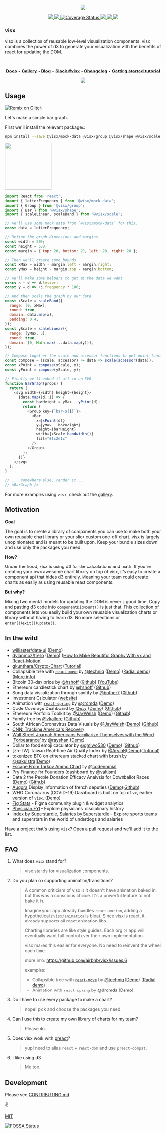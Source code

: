 <p align="center">
  <img src="./assets/visx-geometry.png" />
</p>

<p align="center">
  <a title="npm version" href="https://www.npmjs.com/~visx">
    <img src="https://img.shields.io/npm/v/@visx/demo.svg?style=flat-square" />
  </a>
  <a title="build status" href="https://travis-ci.org/airbnb/visx">
    <img src="https://travis-ci.org/airbnb/visx.svg?branch=master" />
  </a>
  <a href='https://coveralls.io/github/airbnb/visx?branch=master'>
    <img src='https://coveralls.io/repos/github/airbnb/visx/badge.svg?branch=master' alt='Coverage Status' />
  </a>
  <a title="@visx/shape npm downloads" href="https://www.npmjs.com/package/@visx/shape">
    <img src="https://img.shields.io/npm/dm/@visx/shape.svg?style=flat-square" />
  </a>
  <a href="https://app.fossa.io/projects/git%2Bhttps%3A%2F%2Fgithub.com%2Fhshoff%2Fvx?ref=badge_shield" alt="FOSSA Status">     <img src="https://app.fossa.io/api/projects/git%2Bhttps%3A%2F%2Fgithub.com%2Fhshoff%2Fvx.svg?type=shield"/>
  </a>
  <a href="https://lernajs.io/" alt="lerna">
     <img src="https://img.shields.io/badge/maintained%20with-lerna-cc00ff.svg"/>
  </a>
</p>

### visx

visx is a collection of reusable low-level visualization components. visx combines the power of d3
to generate your visualization with the benefits of react for updating the DOM.

<br />

<p align="center">
  <strong>
    <a href="https://airbnb.io/visx">Docs</a>
  </strong>
  &bull;
  <strong>
    <a href="https://airbnb.io/visx/gallery">Gallery</a>
  </strong>
  &bull;
  <strong>
    <a href="https://medium.com/vx-code/getting-started-with-vx-1756bb661410">Blog</a>
  </strong>
  &bull;
  <strong>
    <a href="https://d3-slackin.herokuapp.com/" title="Join https://d3js.slack.com">Slack #visx</a>
  </strong>
  &bull;
  <strong>
    <a href="./CHANGELOG.md">Changelog</a>
  </strong>
  &bull;
  <strong>
    <a href="https://medium.com/vx-code/getting-started-with-vx-1756bb661410">Getting started tutorial</a>
  </strong>
</p>

<p align="center">
  <a href="https://airbnb.io/visx/gallery">
    <img src="./assets/visx-gallery.png" />
  </a>
</p>

## Usage

[![Remix on Glitch](https://cdn.glitch.com/2703baf2-b643-4da7-ab91-7ee2a2d00b5b%2Fremix-button.svg)](https://glitch.com/edit/#!/remix/kind-modem)

Let's make a simple bar graph.

First we'll install the relevant packages:

```bash
npm install --save @visx/mock-data @visx/group @visx/shape @visx/scale
```

<img src="./assets/simplebar.png" height="150" />

```javascript
import React from 'react';
import { letterFrequency } from '@visx/mock-data';
import { Group } from '@visx/group';
import { Bar } from '@visx/shape';
import { scaleLinear, scaleBand } from '@visx/scale';

// We'll use some mock data from `@visx/mock-data` for this.
const data = letterFrequency;

// Define the graph dimensions and margins
const width = 500;
const height = 500;
const margin = { top: 20, bottom: 20, left: 20, right: 20 };

// Then we'll create some bounds
const xMax = width - margin.left - margin.right;
const yMax = height - margin.top - margin.bottom;

// We'll make some helpers to get at the data we want
const x = d => d.letter;
const y = d => +d.frequency * 100;

// And then scale the graph by our data
const xScale = scaleBand({
  range: [0, xMax],
  round: true,
  domain: data.map(x),
  padding: 0.4,
});
const yScale = scaleLinear({
  range: [yMax, 0],
  round: true,
  domain: [0, Math.max(...data.map(y))],
});

// Compose together the scale and accessor functions to get point functions
const compose = (scale, accessor) => data => scale(accessor(data));
const xPoint = compose(xScale, x);
const yPoint = compose(yScale, y);

// Finally we'll embed it all in an SVG
function BarGraph(props) {
  return (
    <svg width={width} height={height}>
      {data.map((d, i) => {
        const barHeight = yMax - yPoint(d);
        return (
          <Group key={`bar-${i}`}>
            <Bar
              x={xPoint(d)}
              y={yMax - barHeight}
              height={barHeight}
              width={xScale.bandwidth()}
              fill="#fc2e1c"
            />
          </Group>
        );
      })}
    </svg>
  );
}

// ... somewhere else, render it ...
// <BarGraph />
```

For more examples using `visx`, check out the [gallery](https://airbnb.io/visx/gallery).

## Motivation

**Goal**

The goal is to create a library of components you can use to make both your own reusable chart
library or your slick custom one-off chart. visx is largely unopinionated and is meant to be built
upon. Keep your bundle sizes down and use only the packages you need.

**How?**

Under the hood, visx is using d3 for the calculations and math. If you're creating your own awesome
chart library on top of visx, it's easy to create a component api that hides d3 entirely. Meaning
your team could create charts as easily as using reusable react components.

**But why?**

Mixing two mental models for updating the DOM is never a good time. Copy and pasting d3 code into
`componentDidMount()` is just that. This collection of components lets you easily build your own
reusable visualization charts or library without having to learn d3. No more selections or
`enter()`/`exit()`/`update()`.

## In the wild

- [williaster/data-ui](https://github.com/williaster/data-ui)
  ([Demo](https://williaster.github.io/data-ui/))
- [dylanmoz/trello](https://github.com/DylanMoz/dylanmoz.github.io/blob/source/src/pages/trello/TrelloGraph.js)
  ([Demo](http://dylanmoz.github.io/trello/))
  ([How to Make Beautiful Graphs With vx and React-Motion](https://devblog.classy.org/how-to-make-beautiful-graphs-with-vx-and-react-motion-6ffe7aecf6f3))
- [gkunthara/Crypto-Chart](https://github.com/gkunthara/Crypto-Chart)
  ([Tutorial](https://medium.com/@georgekunthara/after-the-tutorial-the-first-react-app-4dce6645634e))
- Collapsible tree with [`react-move`](https://github.com/react-tools/react-move) by
  [@techniq](https://github.com/techniq) ([Demo](https://codesandbox.io/s/n3w687vmqj))
  ([Radial demo](https://codesandbox.io/s/vmqwrkl395))
  ([More info](https://github.com/airbnb/visx/issues/162#issuecomment-335029517))
- Bitcoin 30-day price by [@hshoff](https://github.com/hshoff)
  ([Github](https://github.com/hshoff/viewsource#1-bitcoin-price-chart))
  ([YouTube](https://www.youtube.com/watch?v=oeE2tuspdHg))
- Ethereum candlestick chart by [@hshoff](https://github.com/hshoff)
  ([Github](https://github.com/hshoff/viewsource#2-ethereum-candlestick-chart))
- Song data visualization through spotify by [@bother7](https://github.com/bother7)
  ([Github](https://github.com/bother7/spotalyzer_frontend))
- Investment Calculator ([website](https://investmentcalculator.io/))
- Animation with [`react-spring`](https://github.com/drcmda/react-spring/) by
  [@drcmda](https://github.com/drcmda) ([Demo](https://codesandbox.io/embed/j3x61vjz5v))
- Code Coverage Dashboard by [@ezy](https://github.com/ezy)
  ([Demo](https://codecov-dash.herokuapp.com/))
  ([Github](https://github.com/ezy/code-coverage-dashboard))
- Ethereum Portfolio Toolkit by [@JayWelsh](https://github.com/JayWelsh)
  ([Demo](https://cryptocape.com/)) ([Github](https://github.com/JayWelsh/CryptoCape))
- Family tree by [@vkallore](https://github.com/vkallore)
  ([Github](https://github.com/vkallore/d3-vx-family-tree))
- South African Coronavirus Data Visuals by [@JayWelsh](https://github.com/JayWelsh)
  ([Demo](https://coronamap.co.za/)) ([Github](https://github.com/JayWelsh/coronamap))
- [CNN: Tracking America's Recovery](https://www.cnn.com/business/us-economic-recovery-coronavirus)
- [Wall Street Journal: Americans Familiarize Themselves with the Word ‘Forbearance’](https://blogs.wsj.com/dailyshot/2020/04/13/the-daily-shot-americans-familiarize-themselves-with-the-word-forbearance/)
  by [@rayshan](https://github.com/rayshan)
  ([Demo](https://finance.shan.io/recessions-bear-markets-compared))
- Dollar to food emoji caculator by [@gmlwo530](https://github.com/gmlwo530)
  ([Demo](https://dollar-to-food-emoji.web.app/))
  ([Github](https://github.com/gmlwo530/dollar-to-food-emoji))
- [zh-TW] Taiwan Real-time Air Quality Index by
  [@ArvinH](https://github.com/ArvinH)([Demo](https://codesandbox.io/s/simpleradar-aqi-with-tooltip-select-data-react-spring-item3?file=/Radar.tsx))([Tutorial](https://blog.arvinh.info/tech/datavis-visx))
- tokenized BTC on ethereum stacked chart with brush by
  [@sakulstra](https://github.com/sakulstra)([Demo](https://tokenizedbtc.info/))
- [Escape From Tarkov Ammo Chart](https://eft.monster/) by
  [@codenomial](https://github.com/codenomial)
- [Pry](https://pry.co) Finance for Founders (dashboard by [@valtism](https://github.com/valtism))
- [Data 2 the People](https://www.data2thepeople.org/) Donation Efficacy Analysis for Downballot Races ([Demo](https://donate.data2thepeople.org/)) ([Github](https://github.com/Data-2-the-People/skyfall/blob/master/components/Scatterplot.jsx))
- [Augora](https://augora.fr) Display information of french deputies ([Demo](https://augora.fr/statistiques))([Github](https://github.com/Augora/Augora))
- WHO Coronavirus (COVID-19) Dashboard is built on top of `vx`, earlier version of `visx`. ([Demo](https://covid19.who.int/))
- [Fig Stats](https://fig-stats.com) - Figma community plugin & widget analytics
- [Physician.FYI](https://physician.fyi) - Explore physicians' disciplinary history
- [Index by Superstardle](https://index.superstardle.com), [Salaries by Superstardle](https://salaries.superstardle.com) - Explore sports teams and superstars in the world of underdogs and salaries

Have a project that's using `visx`? Open a pull request and we'll add it to the list.

## FAQ

1. What does `visx` stand for?

   > visx stands for visualization components.

1. Do you plan on supporting animation/transitions?

   > A common criticism of visx is it doesn't have animation baked in, but this was a conscious
   > choice. It's a powerful feature to not bake it in.
   >
   > Imagine your app already bundles `react-motion`, adding a hypothetical `@visx/animation` is
   > bloat. Since visx is react, it already supports all react animation libs.
   >
   > Charting libraries are like style guides. Each org or app will eventually want full control
   > over their own implementation.
   >
   > visx makes this easier for everyone. No need to reinvent the wheel each time.
   >
   > more info: https://github.com/airbnb/visx/issues/6
   >
   > examples:
   >
   > - Collapsible tree with [`react-move`](https://github.com/react-tools/react-move) by
   >   [@techniq](https://github.com/techniq) ([Demo](https://codesandbox.io/s/n3w687vmqj))
   >   ([Radial demo](https://codesandbox.io/s/vmqwrkl395))
   > - Animation with `react-spring` by [@drcmda](https://github.com/drcmda)
   >   ([Demo](https://codesandbox.io/embed/j3x61vjz5v))

1. Do I have to use every package to make a chart?

   > nope! pick and choose the packages you need.

1. Can I use this to create my own library of charts for my team?

   > Please do.

1. Does visx work with [preact](https://preactjs.com/)?

   > yup! need to alias `react` + `react-dom` and use `preact-compat`.

1. I like using d3.

   > Me too.

## Development

Please see [CONTRIBUTING.md](./CONTRIBUTING.md)

:v:

[MIT](./LICENSE)

[![FOSSA Status](https://app.fossa.io/api/projects/git%2Bhttps%3A%2F%2Fgithub.com%2Fhshoff%2Fvx.svg?type=large)](https://app.fossa.io/projects/git%2Bhttps%3A%2F%2Fgithub.com%2Fhshoff%2Fvx?ref=badge_large)
